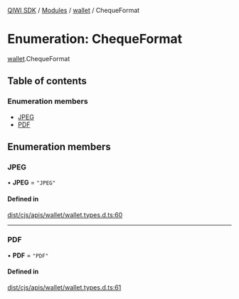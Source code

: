 [QIWI SDK](../README.md) / [Modules](../modules.md) / [wallet](../modules/wallet.md) / ChequeFormat

# Enumeration: ChequeFormat

[wallet](../modules/wallet.md).ChequeFormat

## Table of contents

### Enumeration members

- [JPEG](wallet.ChequeFormat.md#jpeg)
- [PDF](wallet.ChequeFormat.md#pdf)

## Enumeration members

### JPEG

• **JPEG** = `"JPEG"`

#### Defined in

[dist/cjs/apis/wallet/wallet.types.d.ts:60](https://github.com/AlexXanderGrib/node-qiwi-sdk/blob/59c6cc6/dist/cjs/apis/wallet/wallet.types.d.ts#L60)

___

### PDF

• **PDF** = `"PDF"`

#### Defined in

[dist/cjs/apis/wallet/wallet.types.d.ts:61](https://github.com/AlexXanderGrib/node-qiwi-sdk/blob/59c6cc6/dist/cjs/apis/wallet/wallet.types.d.ts#L61)
